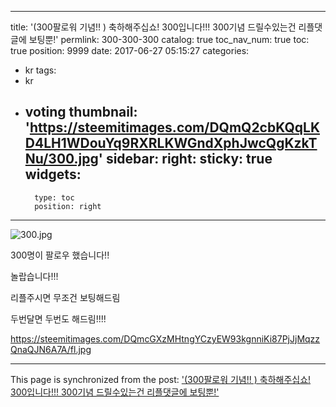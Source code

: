 
---
title: '(300팔로워 기념!! ) 축하해주십쇼! 300입니다!!! 300기념 드릴수있는건 리플댓글에 보팅뿐!'
permlink: 300-300-300
catalog: true
toc_nav_num: true
toc: true
position: 9999
date: 2017-06-27 05:15:27
categories:
- kr
tags:
- kr
- voting
thumbnail: 'https://steemitimages.com/DQmQ2cbKQqLKD4LH1WDouYq9RXRLKWGndXphJwcQgKzkTNu/300.jpg'
sidebar:
    right:
        sticky: true
widgets:
    -
        type: toc
        position: right
---


![300.jpg](https://steemitimages.com/DQmQ2cbKQqLKD4LH1WDouYq9RXRLKWGndXphJwcQgKzkTNu/300.jpg)

300명이 팔로우 했습니다!!

놀랍습니다!!!

리플주시면 무조건 보팅해드림

두번달면 두번도 해드림!!!!

https://steemitimages.com/DQmcGXzMHtngYCzyEW93kgnniKi87PjJjMqzzQnaQJN6A7A/fl.jpg

- - -

This page is synchronized from the post: ['(300팔로워 기념!! ) 축하해주십쇼! 300입니다!!! 300기념 드릴수있는건 리플댓글에 보팅뿐!'](https://steemit.com/@virus707/300-300-300)
